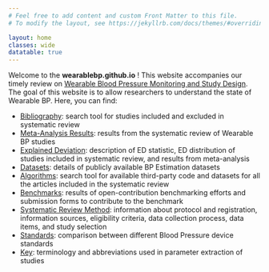 ```yaml
---
# Feel free to add content and custom Front Matter to this file.
# To modify the layout, see https://jekyllrb.com/docs/themes/#overriding-theme-defaults

layout: home
classes: wide
datatable: true
---
```


Welcome to the <b>wearablebp.github.io</b> ! This website accompanies our timely review on [Wearable Blood Pressure Monitoring and Study Design](https://www.nature.com/natbiomedeng/). The goal of this website is to allow researchers to understand the state of Wearable BP. Here, you can find:

<ul>
	<li> <a href="{{site.baseurl}}/bib/">Bibliography</a>: search tool for studies included and excluded in systematic review </li>
	<li> <a href="{{site.baseurl}}/meta/">Meta-Analysis Results</a>: results from the systematic review of Wearable BP studies </li>
	<li> <a href="{{site.baseurl}}/ed/">Explained Deviation</a>: description of ED statistic, ED distribution of studies included in systematic review, and results from meta-analysis </li>
	<li> <a href="{{site.baseurl}}/datasets/">Datasets</a>: details of publicly available BP Estimation datasets </li>
	<li> <a href="{{site.baseurl}}/algos/">Algorithms</a>: search tool for available third-party code and datasets for all the articles included in the systematic review </li>
	<li> <a href="{{site.baseurl}}/benchmarks/">Benchmarks</a>: results of open-contribution benchmarking efforts and submission forms to contribute to the benchmark </li>
	<li> <a href="{{site.baseurl}}/methods/">Systematic Review Method</a>: information about protocol and registration, information sources, eligibility criteria, data collection process, data items, and study selection  </li>
	<li> <a href="{{site.baseurl}}/standards/">Standards</a>: comparison between different Blood Pressure device standards </li>
	<li> <a href="{{site.baseurl}}/key/">Key</a>: terminology and abbreviations used in parameter extraction of studies </li>
</ul>
